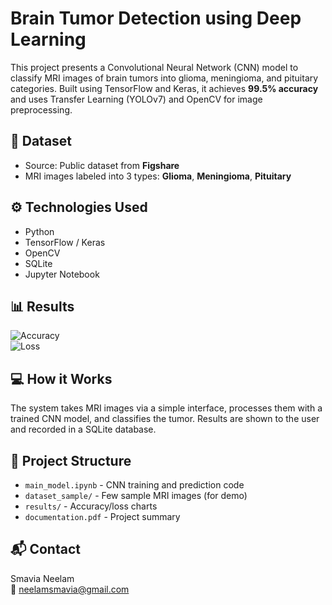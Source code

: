 # Brain Tumor Detection using Deep Learning

This project presents a Convolutional Neural Network (CNN) model to classify MRI images of brain tumors into glioma, meningioma, and pituitary categories. 
Built using TensorFlow and Keras, it achieves **99.5% accuracy** and uses Transfer Learning (YOLOv7) and OpenCV for image preprocessing.

## 🔬 Dataset
- Source: Public dataset from **Figshare**
- MRI images labeled into 3 types: **Glioma**, **Meningioma**, **Pituitary**

## ⚙️ Technologies Used
- Python
- TensorFlow / Keras
- OpenCV
- SQLite
- Jupyter Notebook

## 📊 Results
![Accuracy](results/accuracy_graph.png)  
![Loss](results/loss_graph.png)

## 💻 How it Works
The system takes MRI images via a simple interface, processes them with a trained CNN model, and classifies the tumor. Results are shown to the user and recorded in a SQLite database.

## 📁 Project Structure
- `main_model.ipynb` - CNN training and prediction code
- `dataset_sample/` - Few sample MRI images (for demo)
- `results/` - Accuracy/loss charts
- `documentation.pdf` - Project summary

## 📬 Contact
Smavia Neelam  
📧 neelamsmavia@gmail.com
